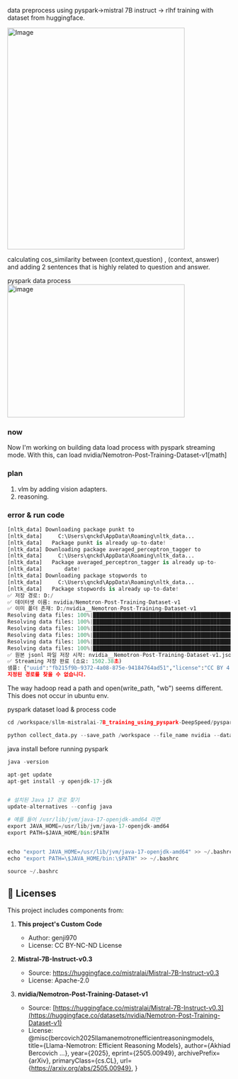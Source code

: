 data preprocess using pyspark->mistral 7B instruct -> rlhf training with dataset from huggingface.<br>

<img width="400" height="500" alt="Image" src="https://github.com/user-attachments/assets/978e3e16-9e02-43f9-bc7c-90ff7ffc0026" />

calculating cos_similarity between (context,question) , (context, answer) and adding 2 sentences that is highly related to question and answer.

pyspark data process 
<img width="400" height="300" alt="image" src="https://github.com/user-attachments/assets/1f890280-ba59-4316-aa68-b26876db8644" />


### now ###
Now I'm working on building data load process with pyspark streaming mode. With this, can load nvidia/Nemotron-Post-Training-Dataset-v1[math]

### plan ###
1. vlm by adding vision adapters.
2. reasoning.

### error & run code ###
```python
[nltk_data] Downloading package punkt to
[nltk_data]     C:\Users\qnckd\AppData\Roaming\nltk_data...
[nltk_data]   Package punkt is already up-to-date!
[nltk_data] Downloading package averaged_perceptron_tagger to
[nltk_data]     C:\Users\qnckd\AppData\Roaming\nltk_data...
[nltk_data]   Package averaged_perceptron_tagger is already up-to-
[nltk_data]       date!
[nltk_data] Downloading package stopwords to
[nltk_data]     C:\Users\qnckd\AppData\Roaming\nltk_data...
[nltk_data]   Package stopwords is already up-to-date!
✅ 저장 경로: D:/
✅ 데이터셋 이름: nvidia/Nemotron-Post-Training-Dataset-v1
✅ 이미 폴더 존재: D:/nvidia__Nemotron-Post-Training-Dataset-v1
Resolving data files: 100%|█████████████████████████████████████████████████████████████████████████████████████████████████████████████████████████████████████████████████████████████████████| 183/183 [00:00<00:00, 247.11it/s]
Resolving data files: 100%|█████████████████████████████████████████████████████████████████████████████████████████████████████████████████████████████████████████████████████████████████████| 159/159 [00:00<00:00, 257.73it/s]
Resolving data files: 100%|████████████████████████████████████████████████████████████████████████████████████████████████████████████████████████████████████████████████████████████████████| 660/660 [00:00<00:00, 1139.57it/s]
Resolving data files: 100%|█████████████████████████████████████████████████████████████████████████████████████████████████████████████████████████████████████████████████████████████████████| 183/183 [00:00<00:00, 305.04it/s]
Resolving data files: 100%|█████████████████████████████████████████████████████████████████████████████████████████████████████████████████████████████████████████████████████████████████████| 159/159 [00:00<00:00, 644.47it/s]
Resolving data files: 100%|████████████████████████████████████████████████████████████████████████████████████████████████████████████████████████████████████████████████████████████████████| 660/660 [00:00<00:00, 2222.10it/s]
✅ 원본 jsonl 파일 저장 시작: nvidia__Nemotron-Post-Training-Dataset-v1.jsonl
✅ Streaming 저장 완료 (소요: 1502.38초)
샘플: {"uuid":"fb215f9b-9372-4a08-875e-94184764ad51","license":"CC BY 4.0","generator":"DeepSeek-R1-0528","version":"v1","category":"math","reasoning":"on","messages":[{"role":"user","content":"In a regular
지정된 경로를 찾을 수 없습니다.
```
The way hadoop read a path and open(write_path, "wb") seems different.
This does not occur in ubuntu env.

pyspark dataset load & process code
```python
cd /workspace/sllm-mistralai-7B_training_using_pyspark-DeepSpeed/pyspark_data_load

python collect_data.py --save_path /workspace --file_name nvidia --dataset_name nvidia/Nemotron-Post-Training-Dataset-v1 --sample_ratio 0.1
```

java install before running pyspark
```python
java -version

apt-get update
apt-get install -y openjdk-17-jdk


# 설치된 Java 17 경로 찾기
update-alternatives --config java

# 예를 들어 /usr/lib/jvm/java-17-openjdk-amd64 라면
export JAVA_HOME=/usr/lib/jvm/java-17-openjdk-amd64
export PATH=$JAVA_HOME/bin:$PATH


echo "export JAVA_HOME=/usr/lib/jvm/java-17-openjdk-amd64" >> ~/.bashrc
echo "export PATH=\$JAVA_HOME/bin:\$PATH" >> ~/.bashrc

source ~/.bashrc
```

## 📜 Licenses

This project includes components from:

1. **This project's Custom Code**
   - Author: genji970
   - License: CC BY-NC-ND License

2. **Mistral-7B-Instruct-v0.3**
   - Source: https://huggingface.co/mistralai/Mistral-7B-Instruct-v0.3
   - License: Apache-2.0
  
3. **nvidia/Nemotron-Post-Training-Dataset-v1**
   - Source: [https://huggingface.co/mistralai/Mistral-7B-Instruct-v0.3](https://huggingface.co/datasets/nvidia/Nemotron-Post-Training-Dataset-v1)
   - License: @misc{bercovich2025llamanemotronefficientreasoningmodels,
      title={Llama-Nemotron: Efficient Reasoning Models}, 
      author={Akhiad Bercovich ...},
      year={2025},
      eprint={2505.00949},
      archivePrefix={arXiv},
      primaryClass={cs.CL},
      url={https://arxiv.org/abs/2505.00949}, 
}

